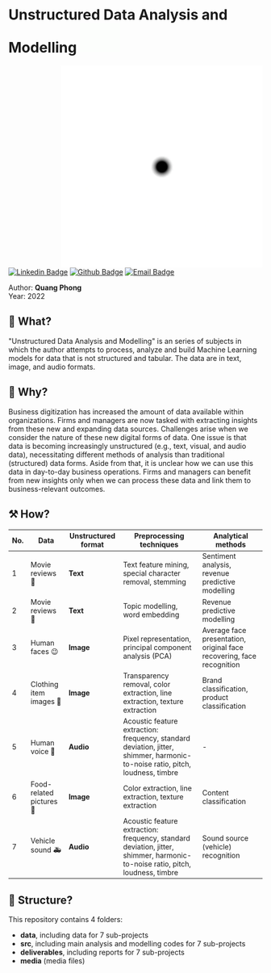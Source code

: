 <h1> Unstructured Data Analysis and Modelling 
<img src="https://github.com/quang-phong/project-5-unstructured-data-analysis-modelling/blob/main/media/gif/dog-says-hi.gif" width="80px">
</h1>

<img align='right' src="https://github.com/quang-phong/project-5-unstructured-data-analysis-modelling/blob/main/media/gif/motion.gif" width="400px">

[![Linkedin Badge](https://img.shields.io/badge/-@quangphong-0072b1?style=flat&logo=LinkedIn&link=https://www.linkedin.com/in/quangphong/)](https://www.linkedin.com/in/quangphong/) 
[![Github Badge](https://img.shields.io/badge/-@quang--phong-171515?style=flat&logo=github&logoColor=white&link=https://github.com/quang-phong)](https://github.com/quang-phong)
[![Email Badge](https://img.shields.io/badge/-quangtrieuphong@outlook.com-00a2ed?style=flat&logo=microsoftoutlook&logoColor=white&link=mailto:quangtrieuphong@outlook.com)](mailto:quangtrieuphong@outlook.com)


Author: **Quang Phong**  
Year: 2022

## 🧐 What?
"Unstructured Data Analysis and Modelling" is an series of subjects in which the author attempts to process, analyze and build Machine Learning models for data that is not structured and tabular. The data are in text, image, and audio formats.

## 🤷 Why?  
Business digitization has increased the amount of data available within organizations. Firms and managers are now tasked with extracting insights from these new and expanding data sources. Challenges arise when we consider the nature of these new digital forms of data. One issue is that data is becoming increasingly unstructured (e.g., text, visual, and audio data), necessitating different methods of analysis than traditional (structured) data forms. Aside from that, it is unclear how we can use this data in day-to-day business operations. Firms and managers can benefit from new insights only when we can process these data and link them to business-relevant outcomes. 

## ⚒️ How?  
| No. | Data | Unstructured format | Preprocessing techniques | Analytical methods |
| - | - | - | - | - | 
| 1 | Movie reviews 📜 | **Text** | Text feature mining, special character removal, stemming | Sentiment analysis, revenue predictive modelling |
| 2 | Movie reviews 📜 | **Text** | Topic modelling, word embedding | Revenue predictive modelling  |  
| 3 | Human faces 😉 | **Image** | Pixel representation, principal component analysis (PCA) | Average face presentation, original face recovering, face recognition | 
| 4 | Clothing item images 👖 | **Image** | Transparency removal, color extraction, line extraction, texture extraction | Brand classification, product classification | 
| 5 | Human voice 🎤 | **Audio** | Acoustic feature extraction: frequency, standard deviation, jitter, shimmer, harmonic-to-noise ratio, pitch, loudness, timbre | - | 
| 6 | Food-related pictures 🍜 | **Image** | Color extraction, line extraction, texture extraction | Content classification |
| 7 | Vehicle sound 🚑 | **Audio** | Acoustic feature extraction: frequency, standard deviation, jitter, shimmer, harmonic-to-noise ratio, pitch, loudness, timbre | Sound source (vehicle) recognition |

## 🧱 Structure?
This repository contains 4 folders:
- **data**, including data for 7 sub-projects
- **src**, including main analysis and modelling codes for 7 sub-projects
- **deliverables**, including reports for 7 sub-projects
- **media** (media files)
  
